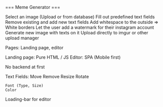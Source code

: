 === Meme Generator ===

Select an image (Upload or from database)
Fill out predefined text fields
Remove existing and add new text fields
Add whitespace to the outside => White borders
Let the user add a watermark for their instagram account
Generate new image with texts on it
Upload directly to imgur or other upload manager

Pages: Landing page, editor

Landing page: Pure HTML / JS
Editor: SPA (Mobile first)

No backend at first

Text Fields:
    Move
    Remove
    Resize
    Rotate

    Font (Type, Size)
    Color

Loading-bar for editor